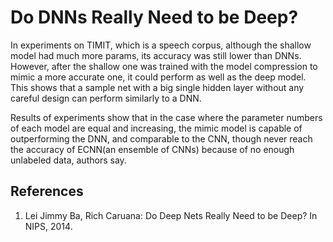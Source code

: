 # Do DNNs Really Need to be Deep?

In experiments on TIMIT, which is a speech corpus, although the shallow model had much more params, its accuracy was still lower than DNNs. However, after the shallow one was trained with the model compression to mimic a more accurate one, it could perform as well as the deep model. This shows that a sample net with a big single hidden layer without any careful design can perform similarly to a DNN.

Results of experiments show that in the case where the parameter numbers of each model are equal and increasing, the mimic model is capable of outperforming the DNN, and comparable to the CNN, though never reach the accuracy of ECNN(an ensemble of CNNs) because of no enough unlabeled data, authors say. 


## References
1. Lei Jimmy Ba, Rich Caruana: Do Deep Nets Really Need to be Deep? In NIPS, 2014.